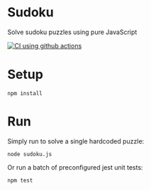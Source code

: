 # Sudoku
Solve sudoku puzzles using pure JavaScript

[![CI using github actions](https://github.com/johnsibly/sudoku/workflows/Run%20tests%20against%20Sudoku%20puzzle%20solver/badge.svg)](https://github.com/johnsibly/sudoku/actions?query=workflow%3A%22Run+tests+against+Sudoku+puzzle+solver%22)

# Setup
```
npm install
```

# Run
Simply run to solve a single hardcoded puzzle:
```
node sudoku.js
```

Or run a batch of preconfigured jest unit tests:
```
npm test
```
